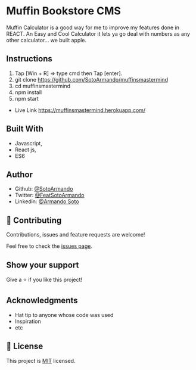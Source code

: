 # Muffin Bookstore CMS 

Muffin Calculator is a good way for me to improve my features done in REACT.
An Easy and Cool Calculator it lets ya go deal with numbers as any other calculator... we built apple.

## Instructions

1. Tap [Win + R] => type cmd then Tap [enter].
2. git clone https://github.com/SotoArmando/muffinsmastermind
3. cd muffinsmastermind
4. npm install
5. npm start

- Live Link https://muffinsmastermind.herokuapp.com/

## Built With

- Javascript,
- React js,
- ES6


## Author

- Github: [@SotoArmando](https://github.com/SotoArmando)
- Twitter: [@FeatSotoArmando](https://twitter.com/FeatSotoArmando)
- Linkedin: [@Armando Soto](https://linkedin.com/armando-josé-soto-263455124)



## 🤝 Contributing

Contributions, issues and feature requests are welcome!

Feel free to check the [issues page](issues/).

## Show your support

Give a ⭐️ if you like this project!

## Acknowledgments

- Hat tip to anyone whose code was used
- Inspiration
- etc

## 📝 License

This project is [MIT](lic.url) licensed.
